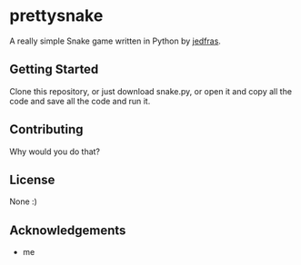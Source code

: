 # prettysnake
A really simple Snake game written in Python by [jedfras](http://www.github.com/jedfras).

## Getting Started
Clone this repository, or just download snake.py, or open it and copy all the code and save all the code and run it.

## Contributing
Why would you do that?

## License
None :)

## Acknowledgements
* me